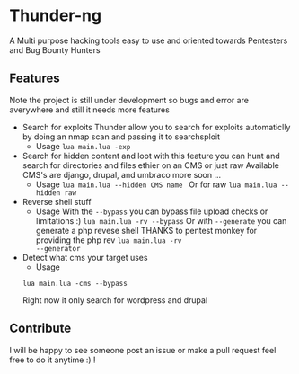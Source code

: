 # Thunder-ng
A Multi purpose hacking tools easy to use and oriented towards Pentesters and Bug Bounty Hunters
## Features
Note the project is still under development so bugs and error are averywhere and still it needs more features
* Search for exploits
Thunder allow you to search for exploits automaticlly by doing an nmap scan and passing it to searchsploit
  * Usage
<code>lua main.lua -exp</code>
* Search for hidden content and loot
with this feature you can hunt and search for directories and files ethier on an CMS or just raw
  Available CMS's are django, drupal, and umbraco more soon ...
  * Usage
<code>lua main.lua --hidden CMS name </code> Or for raw <code>lua main.lua --hidden raw</code>
* Reverse shell stuff
  * Usage
With the <code>--bypass</code> you can bypass file upload checks or limitations :)
<code>lua main.lua -rv --bypass</code>
Or with <code>--generate</code> you can generate a php revese shell THANKS to pentest monkey for providing the php rev
<code>lua main.lua -rv --generator</code>
* Detect what cms your target uses
  * Usage
  ```
  lua main.lua -cms --bypass
  ```
  Right now it only search for wordpress and drupal
## Contribute
I will be happy to see someone post an issue or make a pull request feel free to do it anytime :) !

